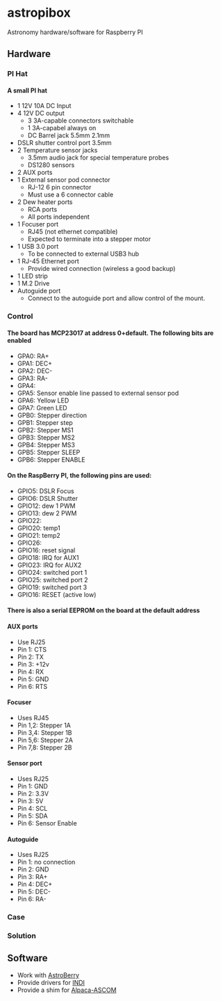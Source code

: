 # astropibox
Astronomy hardware/software for Raspberry PI
## Hardware
### PI Hat
#### A small PI hat
* 1 12V 10A DC Input
* 4 12V DC output 
  * 3 3A-capable connectors switchable
  * 1 3A-capabel always on
  * DC Barrel jack 5.5mm 2.1mm
* DSLR shutter control port 3.5mm
* 2 Temperature sensor jacks
  * 3.5mm audio jack for special temperature probes
  * DS1280 sensors
* 2 AUX ports
* 1 External sensor pod connector  
  * RJ-12 6 pin connector
  * Must use a 6 connector cable
* 2 Dew heater ports
  * RCA ports
  * All ports independent
* 1 Focuser port
  * RJ45 (not ethernet compatible)
  * Expected to terminate into a stepper motor
* 1 USB 3.0 port
  * To be connected to external USB3 hub
* 1 RJ-45 Ethernet port
  * Provide wired connection (wireless a good backup)
* 1 LED strip
* 1 M.2 Drive
* Autoguide port
  * Connect to the autoguide port and allow control of the mount.
### Control
#### The board has MCP23017 at address 0+default. The following bits are enabled
* GPA0: RA+
* GPA1: DEC+
* GPA2: DEC-
* GPA3: RA-
* GPA4: 
* GPA5: Sensor enable line passed to external sensor pod
* GPA6: Yellow LED
* GPA7: Green LED
* GPB0: Stepper direction
* GPB1: Stepper step
* GPB2: Stepper MS1
* GPB3: Stepper MS2
* GPB4: Stepper MS3
* GPB5: Stepper SLEEP
* GPB6: Stepper ENABLE
#### On the RaspBerry PI, the following pins are used:
* GPIO5:  DSLR Focus
* GPIO6:  DSLR Shutter
* GPIO12: dew 1 PWM
* GPIO13: dew 2 PWM
* GPIO22: 
* GPIO20: temp1
* GPIO21: temp2
* GPIO26: 
* GPIO16: reset signal
* GPIO18: IRQ for AUX1
* GPIO23: IRQ for AUX2
* GPIO24: switched port 1
* GPIO25: switched port 2
* GPIO19: switched port 3
* GPIO16: RESET (active low)
#### There is also a serial EEPROM on the board at the default address
#### AUX ports
* Use RJ25
 * Pin 1: CTS
 * Pin 2: TX
 * Pin 3: +12v
 * Pin 4: RX
 * Pin 5: GND
 * Pin 6: RTS
#### Focuser
* Uses RJ45
 * Pin 1,2: Stepper 1A
 * Pin 3,4: Stepper 1B
 * Pin 5,6: Stepper 2A
 * Pin 7,8: Stepper 2B
#### Sensor port
* Uses RJ25
 * Pin 1: GND
 * Pin 2: 3.3V
 * Pin 3: 5V
 * Pin 4: SCL
 * Pin 5: SDA
 * Pin 6: Sensor Enable

#### Autoguide
* Uses RJ25
 * Pin 1: no connection
 * Pin 2: GND
 * Pin 3: RA+
 * Pin 4: DEC+
 * Pin 5: DEC-
 * Pin 6: RA-
 


### Case
### Solution
## Software
* Work with [AstroBerry](https://astroberry.io)
* Provide drivers for [INDI](https://indilib.org) 
* Provide a shim for [Alpaca-ASCOM](https://ascom-standards.org/Developer/Alpaca.htm)

